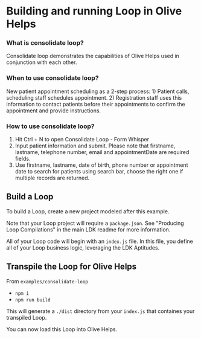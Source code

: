 # Building and running Loop in Olive Helps

### What is consolidate loop?

Consolidate loop demonstrates the capabilities of Olive Helps used in conjunction with each other.

### When to use consolidate loop?

New patient appointment scheduling as a 2-step process: 1) Patient calls, scheduling staff schedules appointment. 2) Registration staff uses this information to contact patients before their appointments to confirm the appointment and provide instructions.

### How to use consolidate loop?

1. Hit Ctrl + N to open Consolidate Loop - Form Whisper
2. Input patient information and submit. 
    Please note that firstname, lastname, telephone number, email and appointmentDate are required fields. 
3. Use firstname, lastname, date of birth, phone number or appointment date to search for patients using search bar, choose the right one if multiple records are returned.

## Build a Loop
To build a Loop, create a new project modeled after this example.

Note that your Loop project will require a `package.json`. See "Producing Loop Compilations" in the main LDK readme for more information.

All of your Loop code will begin with an `index.js` file. In this file, you define all of your Loop business logic, leveraging the LDK Aptitudes.

## Transpile the Loop for Olive Helps
From `examples/consolidate-loop`
- `npm i`
- `npm run build`

This will generate a `./dist` directory from your `index.js` that containes your transpiled Loop.

You can now load this Loop into Olive Helps.